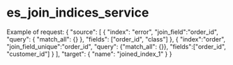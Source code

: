 # es_join_indices_service
Example of request:
{
	"source":
	[
	{
		"index": "error",
		"join_field":"order_id",
		"query": {
			"match_all": {}
		},
		"fields": ["order_id", "class"]
	},
	{
		"index":"order",
		"join_field_unique":"order_id",
		"query": {"match_all": {}},
		"fields":["order_id", "customer_id"]
	}
	],
	"target":
	{
		"name": "joined_index_1"
	}
}
